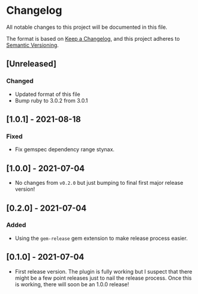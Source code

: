 # Changelog
All notable changes to this project will be documented in this file.

The format is based on [Keep a Changelog](https://keepachangelog.com/en/1.0.0/),
and this project adheres to [Semantic Versioning](https://semver.org/spec/v2.0.0.html).

## [Unreleased]


### Changed
- Updated format of this file
- Bump ruby to 3.0.2 from 3.0.1

## [1.0.1] - 2021-08-18
### Fixed
- Fix gemspec dependency range stynax.

## [1.0.0] - 2021-07-04
- No changes from `v0.2.0` but just bumping to final first major release version!

## [0.2.0] - 2021-07-04
### Added
- Using the `gem-release` gem extension to make release process easier.

## [0.1.0] - 2021-07-04
- First release version. The plugin is fully working but I suspect that there might be a few point releases just to nail the release process. Once this is working, there will soon be an 1.0.0 release!
